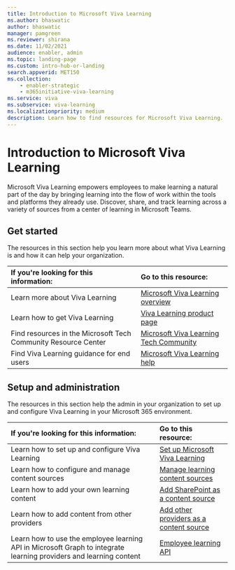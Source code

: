 ```yaml
---
title: Introduction to Microsoft Viva Learning
ms.author: bhaswatic
author: bhaswatic
manager: pamgreen
ms.reviewer: shirana
ms.date: 11/02/2021
audience: enabler, admin
ms.topic: landing-page
ms.custom: intro-hub-or-landing
search.appverid: MET150
ms.collection: 
    - enabler-strategic
    - m365initiative-viva-learning
ms.service: viva
ms.subservice: viva-learning
ms.localizationpriority: medium
description: Learn how to find resources for Microsoft Viva Learning.
---
```


# Introduction to Microsoft Viva Learning

Microsoft Viva Learning empowers employees to make learning a natural part of the day by bringing learning into the flow of work within the tools and platforms they already use. Discover, share, and track learning across a variety of sources from a center of learning in Microsoft Teams.

## Get started

The resources in this section help you learn more about what Viva Learning is and how it can help your organization.

| If you're looking for this information: | Go to this resource: |
|:-----|:-----|
|Learn more about Viva Learning |[Microsoft Viva Learning overview](overview-viva-learning.md)|
|Learn how to get Viva Learning|[Viva Learning product page](https://www.microsoft.com/microsoft-viva/learning?activetab=pivot:overviewtab&rtc=1)|
|Find resources in the Microsoft Tech Community Resource Center|[Microsoft Viva Learning Tech Community](https://techcommunity.microsoft.com/t5/viva-learning/bd-p/VivaLearning/)|
|Find Viva Learning guidance for end users|[Microsoft Viva Learning help](https://support.microsoft.com/office/01bfed12-c327-41e0-a68f-7fa527dcc98a)|

## Setup and administration

The resources in this section help the admin in your organization to set up and configure Viva Learning in your Microsoft 365 environment.

| If you're looking for this information: | Go to this resource: |
|:-----|:-----|
|Learn how to set up and configure Viva Learning|[Set up Microsoft Viva Learning](set-up-viva-learning.md)|
|Learn how to configure and manage content sources|[Manage learning content sources](content-sources-365-admin-center.md)|
|Learn how to add your own learning content|[Add SharePoint as a content source](configure-sharepoint-content-source.md)|
|Learn how to add content from other providers|[Add other providers as a content source](content-sources-365-admin-center.md)|
|Learn how to use the employee learning API in Microsoft Graph to integrate learning providers and learning content |[Employee learning API](/graph/api/resources/viva-learning-api-overview?view=graph-rest-beta)
